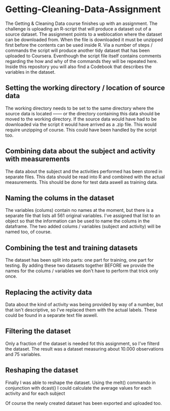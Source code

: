 # Getting-Cleaning-Data-Assignment

The Getting & Cleaning Data course finishes up with an assignment. The challenge is uploading an R-script that will produce a dataset out of a source dataset. The assignment points to a weblocation where the dataset can be downloaded from. When the file is downloaded it must be unzipped first before the contents can be used inside R. Via a number of steps / commands the script will produce another tidy dataset that has been uploaded to Coursera. Eventhough the script file itself contains comments regarding the how and why of the commands they will be repeated here. Inside this repository you will also find a Codebook that describes the variables in the dataset.

## Setting the working directory / location of source data

The working directory needs to be set to the same directory where the source data is located —— or the directory containing this data should be moved to the working directory. If the source data would have had to be downloaded via the script it would have arrived as a .zip file. This would require unzipping of course. This could have been handled by the script too.

## Combining data about the subject and activity with measurements

The data about the subject and the activities performed has been stored in separate files. This data should be read into R and combined with the actual measurements. This should be done for test data aswell as training data.

## Naming the colums in the dataset

The variables (colums) contain no names at the moment, but there is a separate file that lists all 561 original variables. I've assigned that list to an object so that the information can be used to name the colums in the dataframe. The two added colums / variables (subject and activity) will be named too, of course.

## Combining the test and training datasets

The dataset has been split into parts: one part for training, one part for testing. By adding these two datasets together BEFORE we provide the names for the colums / variables we don't have to perform that trick only once.

## Replacing the activity data

Data about the kind of activity was being provided by way of a number, but that isn't descriptive, so I've replaced them with the actual labels. These could be found in a separate text file aswell.

## Filtering the dataset

Only a fraction of the dataset is needed fot this assignment, so I've filterd the dataset. The result was a dataset measuring about 10.000 observations and 75 variables.

## Reshaping the dataset

Finally I was able to reshape the dataset. Using the melt() commando in conjunction with dcast() I could calculate the average values for each activity and for each subject

Of course the newly created dataset has been exported and uploaded too.

